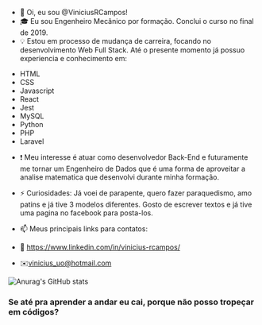 - 👋 Oi, eu sou @ViniciusRCampos!
- :mortar_board: Eu sou Engenheiro Mecânico por formação. Conclui o curso no final de 2019.
- :bulb: Estou em processo de mudança de carreira, focando no desenvolvimento Web Full Stack.
 Até o presente momento já possuo experiencia e conhecimento em:
* HTML
* CSS
* Javascript
* React
* Jest
* MySQL
* Python
* PHP
* Laravel
- :exclamation: Meu interesse é atuar como desenvolvedor Back-End e futuramente me tornar um Engenheiro de Dados
que é uma forma de aproveitar a analise matematica que desenvolvi durante minha formação.

- ⚡ Curiosidades: Já voei de parapente, quero fazer paraquedismo, amo patins e já tive 3 modelos diferentes. Gosto de escrever textos e já tive uma pagina no facebook para posta-los.

- 📫 Meus principais links para contatos:
- :link: https://www.linkedin.com/in/vinicius-rcampos/
- :envelope:vinicius_uo@hotmail.com

![Anurag's GitHub stats](https://github-readme-stats.vercel.app/api?username=viniciusrcampos&show_icons=true&theme=radical)

### Se até pra aprender a andar eu cai, porque não posso tropeçar em códigos?
